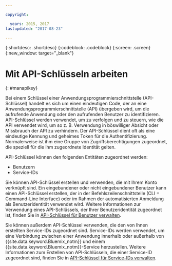 ```yaml
---

copyright:

  years: 2015, 2017
lastupdated: "2017-08-23"

---
```


{:shortdesc: .shortdesc}
{:codeblock: .codeblock}
{:screen: .screen}
{:new_window: target="_blank"}

# Mit API-Schlüsseln arbeiten
{: #manapikey}

Bei einem Schlüssel einer Anwendungsprogrammierschnittstelle (API-Schlüssel) handelt es sich um einen eindeutigen Code, der an eine Anwendungsprogrammierschnittstelle (API) übergeben wird, um die aufrufende Anwendung oder den aufrufenden Benutzer zu identifizieren. API-Schlüssel werden verwendet, um zu verfolgen und zu steuern, wie die API verwendet wird, um so z. B. Verwendung in böswilliger Absicht oder Missbrauch der API zu verhindern. Der API-Schlüssel dient oft als eine eindeutige Kennung und geheimes Token für die Authentifizierung. Normalerweise ist ihm eine Gruppe von Zugriffsberechtigungen zugeordnet, die speziell für die ihm zugeordnete Identität gelten. 

API-Schlüssel können den folgenden Entitäten zugeordnet werden:

* Benutzern
* Service-IDs

Sie können API-Schlüssel erstellen und verwenden, die mit Ihrem Konto verknüpft sind. Ein eingebundener oder nicht eingebundener Benutzer kann einen API-Schlüssel erstellen, der in der Befehlszeilenschnittstelle (CLI = Command-Line Interface) oder im Rahmen der automatisierten Anmeldung als Benutzeridentität verwendet wird. Weitere Informationen zur Verwendung eines API-Schlüssels, der Ihrer Benutzeridentität zugeordnet ist, finden Sie in [API-Schlüssel für Benutzer verwalten](userid_keys.html).

Sie können außerdem API-Schlüssel verwenden, die den von Ihnen erstellten Service-IDs zugeordnet sind. Service-IDs werden verwendet, um eine Verbindung zwischen einer Anwendung innerhalb oder außerhalb von {{site.data.keyword.Bluemix_notm}} und einem {{site.data.keyword.Bluemix_notm}}-Service herzustellen. Weitere Informationen zum Erstellen von API-Schlüsseln, die einer Service-ID zugeordnet sind, finden Sie in [API-Schlüssel für Service-IDs verwalten](serviceid_keys.html).



